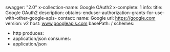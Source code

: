 swagger: "2.0"
x-collection-name: Google OAuth2
x-complete: 1
info:
  title: Google OAuth2
  description: obtains-enduser-authorization-grants-for-use-with-other-google-apis-
  contact:
    name: Google
    url: https://google.com
  version: v2
host: www.googleapis.com
basePath: /
schemes:
- http
produces:
- application/json
consumes:
- application/json